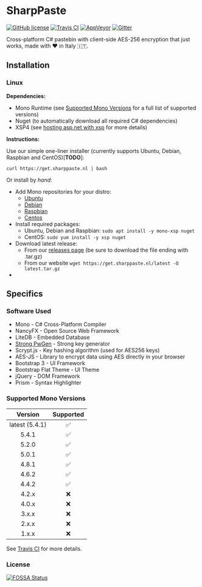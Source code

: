 # SharpPaste
[![GitHub license](https://img.shields.io/badge/license-MIT-blue.svg?style=flat-square)](https://raw.githubusercontent.com/phonicmouse/SharpPaste/master/LICENSE)
[![Travis CI](https://img.shields.io/travis/phonicmouse/SharpPaste.svg?style=flat-square&logo=travis)](https://travis-ci.org/phonicmouse/SharpPaste)
[![AppVeyor](https://img.shields.io/appveyor/ci/phonicmouse/sharppaste.svg?style=flat-square&logo=appveyor)](https://ci.appveyor.com/project/phonicmouse/sharppaste)
[![Gitter](https://img.shields.io/badge/chat_on-gitter-green.svg?style=flat-square&logo=gitter-white&colorB=ed1965)](https://gitter.im/SharpPasteZ)

Cross-platform C# pastebin with client-side AES-256 encryption that just works, made with :heart: in Italy :it:.


## Installation

### Linux
**Dependencies:**
- Mono Runtime (see [Supported Mono Versions](#supported-mono-versions) for a full list of supported versions)
- Nuget (to automatically download all required C# dependencies)
- XSP4 (see [hosting asp.net with xsp](http://www.mono-project.com/docs/web/aspnet/#aspnet-hosting-with-xsp) for more details)


**Instructions:**

Use our simple one-liner installer (currently supports Ubuntu, Debian, Raspbian and CentOS)[**TODO**]:
```
curl https://get.sharppaste.nl | bash
```

Or install by *hand*:
- Add Mono repositories for your distro:
  - [Ubuntu](http://www.mono-project.com/download/#download-lin-ubuntu)
  - [Debian](http://www.mono-project.com/download/#download-lin-debian)
  - [Raspbian](http://www.mono-project.com/download/#download-lin-raspbian)
  - [Centos](http://www.mono-project.com/download/#download-lin-centos)
- Install required packages:
  - Ubuntu, Debian and Raspbian: `sudo apt install -y mono-xsp nuget`
  - CentOS: `sudo yum install -y xsp nuget`
- Download latest release:
  - From our [releases page](https://github.com/phonicmouse/SharpPaste/releases) (be sure to download the file ending with .tar.gz)
  - From our website `wget https://get.sharppaste.nl/latest -O latest.tar.gz`
- 

## Specifics

### Software Used

- Mono - C# Cross-Platform Compiler
- NancyFX - Open Source Web Framework
- LiteDB - Embedded Database
- [Strong PwGen](https://gist.github.com/jacobbuck/4247179) - Strong key generator
- Scrypt.js - Key hashing algorithm (used for AES256 keys)
- AES-JS - Library to encrypt data using AES directly in your browser
- Bootstrap 3 - UI Framework
- Bootstrap Flat Theme - UI Theme
- jQuery - DOM Framework
- Prism - Syntax Highlighter

### Supported Mono Versions

| Version        | Supported          |
|:--------------:|:------------------:|
| latest (5.4.1) | :white_check_mark: |
| 5.4.1          | :white_check_mark: |
| 5.2.0          | :white_check_mark: |
| 5.0.1          | :white_check_mark: |
| 4.8.1          | :white_check_mark: |
| 4.6.2          | :white_check_mark: |
| 4.4.2          | :white_check_mark: |
| 4.2.x          | :x:                |
| 4.0.x          | :x:                |
| 3.x.x          | :x:                |
| 2.x.x          | :x:                |
| 1.x.x          | :x:                |

See [Travis CI](https://travis-ci.org/phonicmouse/SharpPaste) for more details.


### License
[![FOSSA Status](https://app.fossa.io/api/projects/git%2Bgithub.com%2Fphonicmouse%2FSharpPaste.svg?type=large)](https://app.fossa.io/projects/git%2Bgithub.com%2Fphonicmouse%2FSharpPaste?ref=badge_large)

